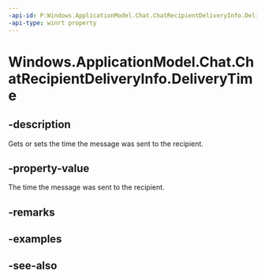 ----api-id: P:Windows.ApplicationModel.Chat.ChatRecipientDeliveryInfo.DeliveryTime
-api-type: winrt property
---<!-- Property syntaxpublic Windows.Foundation.IReference<Windows.Foundation.DateTime> DeliveryTime { get;  set; }--># Windows.ApplicationModel.Chat.ChatRecipientDeliveryInfo.DeliveryTime## -descriptionGets or sets the time the message was sent to the recipient.## -property-valueThe time the message was sent to the recipient.## -remarks## -examples## -see-also